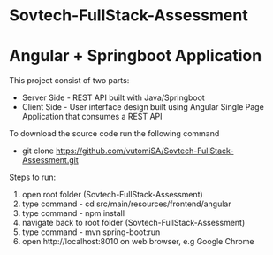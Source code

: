 # Sovtech-FullStack-Assessment

# Angular + Springboot Application

This project consist of two parts:
  * Server Side - REST API built with Java/Springboot
  * Client Side - User interface design built using Angular Single Page Application that consumes a REST API

To download the source code run the following command
  * git clone https://github.com/vutomiSA/Sovtech-FullStack-Assessment.git

Steps to run:
  1. open root folder (Sovtech-FullStack-Assessment)
  2. type command - cd src/main/resources/frontend/angular
  3. type command - npm install
  4. navigate back to root folder (Sovtech-FullStack-Assessment)
  5. type command - mvn spring-boot:run
  6. open http://localhost:8010 on web browser, e.g Google Chrome

